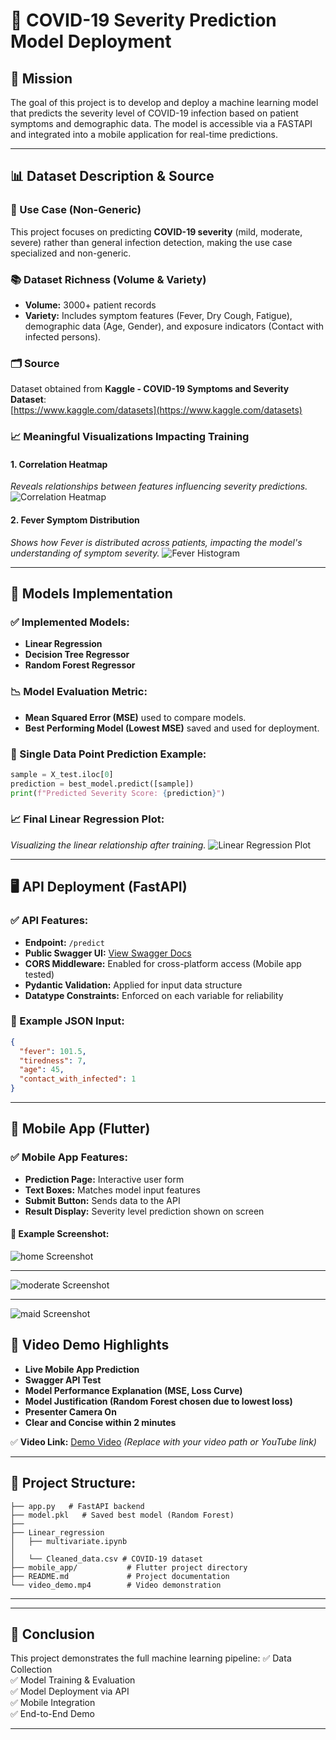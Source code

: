 # 🚀 COVID-19 Severity Prediction Model Deployment

## 🎯 Mission
The goal of this project is to develop and deploy a machine learning model that predicts the severity level of COVID-19 infection based on patient symptoms and demographic data. The model is accessible via a FASTAPI and integrated into a mobile application for real-time predictions.

---

## 📊 Dataset Description & Source
### 🔎 Use Case (Non-Generic)
This project focuses on predicting **COVID-19 severity** (mild, moderate, severe) rather than general infection detection, making the use case specialized and non-generic.

### 📚 Dataset Richness (Volume & Variety)
- **Volume:** 3000+ patient records
- **Variety:** Includes symptom features (Fever, Dry Cough, Fatigue), demographic data (Age, Gender), and exposure indicators (Contact with infected persons).

### 🗂 Source
Dataset obtained from **Kaggle - COVID-19 Symptoms and Severity Dataset**:  
[https://www.kaggle.com/datasets](https://www.kaggle.com/datasets)

### 📈 Meaningful Visualizations Impacting Training
#### 1. Correlation Heatmap
*Reveals relationships between features influencing severity predictions.*
![Correlation Heatmap](assets/correlation_heatmap.png)

#### 2. Fever Symptom Distribution
*Shows how Fever is distributed across patients, impacting the model's understanding of symptom severity.*
![Fever Histogram](assets/fever_histogram.png)

---

## 🤖 Models Implementation
### ✅ Implemented Models:
- **Linear Regression**
- **Decision Tree Regressor**
- **Random Forest Regressor**

### 📉 Model Evaluation Metric:
- **Mean Squared Error (MSE)** used to compare models.
- **Best Performing Model (Lowest MSE)** saved and used for deployment.

### 🔮 Single Data Point Prediction Example:
```python
sample = X_test.iloc[0]
prediction = best_model.predict([sample])
print(f"Predicted Severity Score: {prediction}")
```

### 📈 Final Linear Regression Plot:
*Visualizing the linear relationship after training.*
![Linear Regression Plot](assets/linear_regression_plot.png)

---

## 🖥 API Deployment (FastAPI)
### ✅ API Features:
- **Endpoint:** `/predict`
- **Public Swagger UI:** [View Swagger Docs](https://linear-regression-model-9-145n.onrender.com/docs)
- **CORS Middleware:** Enabled for cross-platform access (Mobile app tested)
- **Pydantic Validation:** Applied for input data structure
- **Datatype Constraints:** Enforced on each variable for reliability

### 🚀 Example JSON Input:
```json
{
  "fever": 101.5,
  "tiredness": 7,
  "age": 45,
  "contact_with_infected": 1
}
```

---

## 📱 Mobile App (Flutter)
### ✅ Mobile App Features:
- **Prediction Page:** Interactive user form
- **Text Boxes:** Matches model input features
- **Submit Button:** Sends data to the API
- **Result Display:** Severity level prediction shown on screen

#### 📸 Example Screenshot:
![home Screenshot](assets/moderate.jpg.jpg)

---
![moderate Screenshot](assets/home.jpg)

---
![maid Screenshot](assets/maid.jpg)

## 🎥 Video Demo Highlights
- **Live Mobile App Prediction**
- **Swagger API Test**
- **Model Performance Explanation (MSE, Loss Curve)**
- **Model Justification (Random Forest chosen due to lowest loss)**
- **Presenter Camera On**
- **Clear and Concise within 2 minutes**

✅ **Video Link:** [Demo Video](assets/video_demo.mp4) *(Replace with your video path or YouTube link)*

---

## 📂 Project Structure:
```
├── app.py   # FastAPI backend
├── model.pkl   # Saved best model (Random Forest)
├──           
├── Linear_regression
│   ├── multivariate.ipynb
│
│   └── Cleaned_data.csv # COVID-19 dataset
├── mobile_app/           # Flutter project directory
├── README.md             # Project documentation
└── video_demo.mp4        # Video demonstration
```

---



---

## 🎯 Conclusion
This project demonstrates the full machine learning pipeline:
✅ Data Collection  
✅ Model Training & Evaluation  
✅ Model Deployment via API  
✅ Mobile Integration  
✅ End-to-End Demo

---
